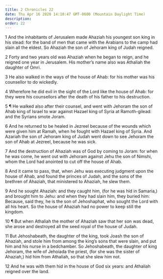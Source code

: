 ```yaml
---
title: 2 Chronicles 22
date: Thu Apr 16 2020 14:10:47 GMT-0600 (Mountain Daylight Time)
description: 
order: 22
---
```


<p>
  1 And the inhabitants of Jerusalem made Ahaziah his youngest son king in his
  stead: for the band of men that came with the Arabians to the camp had slain
  all the eldest. So Ahaziah the son of Jehoram king of Judah reigned.
</p>
<p>
  2 Forty and two years old was Ahaziah when he began to reign, and he reigned
  one year in Jerusalem. His mother&#x2019;s name also was Athaliah the daughter
  of Omri.
</p>
<p>
  3 He also walked in the ways of the house of Ahab: for his mother was his
  counsellor to do wickedly.
</p>
<p>
  4 Wherefore he did evil in the sight of the Lord like the house of Ahab: for
  they were his counsellors after the death of his father to his destruction.
</p>
<p>
  5 &#xB6; He walked also after their counsel, and went with Jehoram the son of
  Ahab king of Israel to war against Hazael king of Syria at Ramoth-gilead: and
  the Syrians smote Joram.
</p>
<p>
  6 And he returned to be healed in Jezreel because of the wounds which were
  given him at Ramah, when he fought with Hazael king of Syria. And Azariah the
  son of Jehoram king of Judah went down to see Jehoram the son of Ahab at
  Jezreel, because he was sick.
</p>
<p>
  7 And the destruction of Ahaziah was of God by coming to Joram: for when he
  was come, he went out with Jehoram against Jehu the son of Nimshi, whom the
  Lord had anointed to cut off the house of Ahab.
</p>
<p>
  8 And it came to pass, that, when Jehu was executing judgment upon the house
  of Ahab, and found the princes of Judah, and the sons of the brethren of
  Ahaziah, that ministered to Ahaziah, he slew them.
</p>
<p>
  9 And he sought Ahaziah: and they caught him, (for he was hid in Samaria,) and
  brought him to Jehu: and when they had slain him, they buried him: Because,
  said they, he is the son of Jehoshaphat, who sought the Lord with all his
  heart. So the house of Ahaziah had no power to keep still the kingdom.
</p>
<p>
  10 &#xB6; But when Athaliah the mother of Ahaziah saw that her son was dead,
  she arose and destroyed all the seed royal of the house of Judah.
</p>
<p>
  11 But Jehoshabeath, the daughter of the king, took Joash the son of Ahaziah,
  and stole him from among the king&#x2019;s sons that were slain, and put him
  and his nurse in a bedchamber. So Jehoshabeath, the daughter of king Jehoram,
  the wife of Jehoiada the priest, (for she was the sister of Ahaziah,) hid him
  from Athaliah, so that she slew him not.
</p>
<p>
  12 And he was with them hid in the house of God six years: and Athaliah
  reigned over the land.
</p>
